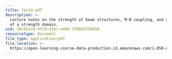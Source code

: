 ```yaml
---
title: lec14.pdf
description: >-
  Lecture notes on the strength of beam structures, M-N coupling, and convexity
  of a strength domain.
uid: 28c62a7d-4fc9-416c-e49e-3f08b3f5b650
resourcetype: Document
file_type: application/pdf
file_location: >-
  https://open-learning-course-data-production.s3.amazonaws.com/1-050-engineering-mechanics-i-fall-2007/28c62a7d4fc9416ce49e3f08b3f5b650_lec14.pdf
---
```

